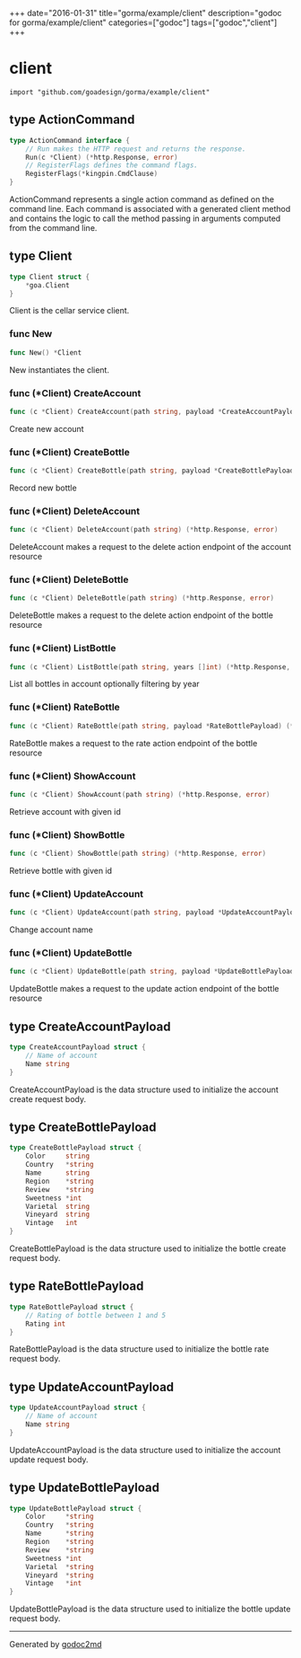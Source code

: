 +++
date="2016-01-31"
title="gorma/example/client"
description="godoc for gorma/example/client"
categories=["godoc"]
tags=["godoc","client"]
+++

# client
    import "github.com/goadesign/gorma/example/client"







## type ActionCommand
``` go
type ActionCommand interface {
    // Run makes the HTTP request and returns the response.
    Run(c *Client) (*http.Response, error)
    // RegisterFlags defines the command flags.
    RegisterFlags(*kingpin.CmdClause)
}
```
ActionCommand represents a single action command as defined on the command line.
Each command is associated with a generated client method and contains the logic to
call the method passing in arguments computed from the command line.











## type Client
``` go
type Client struct {
    *goa.Client
}
```
Client is the cellar service client.









### func New
``` go
func New() *Client
```
New instantiates the client.




### func (\*Client) CreateAccount
``` go
func (c *Client) CreateAccount(path string, payload *CreateAccountPayload) (*http.Response, error)
```
Create new account



### func (\*Client) CreateBottle
``` go
func (c *Client) CreateBottle(path string, payload *CreateBottlePayload) (*http.Response, error)
```
Record new bottle



### func (\*Client) DeleteAccount
``` go
func (c *Client) DeleteAccount(path string) (*http.Response, error)
```
DeleteAccount makes a request to the delete action endpoint of the account resource



### func (\*Client) DeleteBottle
``` go
func (c *Client) DeleteBottle(path string) (*http.Response, error)
```
DeleteBottle makes a request to the delete action endpoint of the bottle resource



### func (\*Client) ListBottle
``` go
func (c *Client) ListBottle(path string, years []int) (*http.Response, error)
```
List all bottles in account optionally filtering by year



### func (\*Client) RateBottle
``` go
func (c *Client) RateBottle(path string, payload *RateBottlePayload) (*http.Response, error)
```
RateBottle makes a request to the rate action endpoint of the bottle resource



### func (\*Client) ShowAccount
``` go
func (c *Client) ShowAccount(path string) (*http.Response, error)
```
Retrieve account with given id



### func (\*Client) ShowBottle
``` go
func (c *Client) ShowBottle(path string) (*http.Response, error)
```
Retrieve bottle with given id



### func (\*Client) UpdateAccount
``` go
func (c *Client) UpdateAccount(path string, payload *UpdateAccountPayload) (*http.Response, error)
```
Change account name



### func (\*Client) UpdateBottle
``` go
func (c *Client) UpdateBottle(path string, payload *UpdateBottlePayload) (*http.Response, error)
```
UpdateBottle makes a request to the update action endpoint of the bottle resource



## type CreateAccountPayload
``` go
type CreateAccountPayload struct {
    // Name of account
    Name string
}
```
CreateAccountPayload is the data structure used to initialize the account create request body.











## type CreateBottlePayload
``` go
type CreateBottlePayload struct {
    Color     string
    Country   *string
    Name      string
    Region    *string
    Review    *string
    Sweetness *int
    Varietal  string
    Vineyard  string
    Vintage   int
}
```
CreateBottlePayload is the data structure used to initialize the bottle create request body.











## type RateBottlePayload
``` go
type RateBottlePayload struct {
    // Rating of bottle between 1 and 5
    Rating int
}
```
RateBottlePayload is the data structure used to initialize the bottle rate request body.











## type UpdateAccountPayload
``` go
type UpdateAccountPayload struct {
    // Name of account
    Name string
}
```
UpdateAccountPayload is the data structure used to initialize the account update request body.











## type UpdateBottlePayload
``` go
type UpdateBottlePayload struct {
    Color     *string
    Country   *string
    Name      *string
    Region    *string
    Review    *string
    Sweetness *int
    Varietal  *string
    Vineyard  *string
    Vintage   *int
}
```
UpdateBottlePayload is the data structure used to initialize the bottle update request body.

















- - -
Generated by [godoc2md](http://godoc.org/github.com/davecheney/godoc2md)
